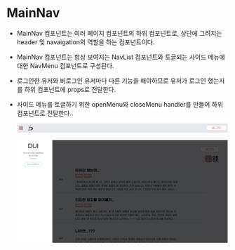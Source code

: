 # MainNav

- MainNav 컴포넌트는 여러 페이지 컴포넌트의 하위 컴포넌트로, 상단에 그려지는 header 및 navaigation의 역할을 하는 컴포넌트이다.

- MainNav 컴포넌트는 항상 보여지는 NavList 컴포넌트와 토글되는 사이드 메뉴에 대한 NavMenu 컴포넌트로 구성된다.

- 로그인한 유저와 비로그인 유저마다 다른 기능을 해야하므로 유저가 로그인 했는지를 하위 컴포넌트에 props로 전달한다.

- 사이드 메뉴를 토글하기 위한 openMenu와 closeMenu handler를 만들어 하위 컴포넌트로 전달한다..

  ![Alt Text](../assets/components/navlist.PNG)

  ![Alt Text](../assets/components/navmenu.PNG)
